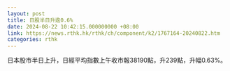 ```yaml
---
layout: post
title: 日股半日升逾0.6%
date: 2024-08-22 10:42:15.000000000 +08:00
link: https://news.rthk.hk/rthk/ch/component/k2/1767164-20240822.htm
categories: rthk
---
```


日本股市半日上升，日經平均指數上午收市報38190點，升239點，升幅0.63%。
